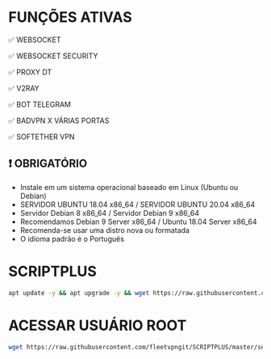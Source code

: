# FUNÇÕES ATIVAS

✅ WEBSOCKET

✅ WEBSOCKET SECURITY

✅ PROXY DT

✅ V2RAY

✅ BOT TELEGRAM

✅ BADVPN X VÁRIAS PORTAS

✅ SOFTETHER VPN

## :heavy_exclamation_mark: OBRIGATÓRIO
* Instale em um sistema operacional baseado em Linux (Ubuntu ou Debian)
* SERVIDOR UBUNTU 18.04 x86_64 / SERVIDOR UBUNTU 20.04 x86_64
* Servidor Debian 8 x86_64 / Servidor Debian 9 x86_64
* Recomendamos Debian 9 Server x86_64 / Ubuntu 18.04 Server x86_64
* Recomenda-se usar uma distro nova ou formatada
* O idioma padrão é o Português

# SCRIPTPLUS
````bash
apt update -y && apt upgrade -y && wget https://raw.githubusercontent.com/fleetvpngit/SCRIPTPLUS/master/Plus && chmod 777 Plus && ./Plus
````

# ACESSAR USUÁRIO ROOT
````bash
wget https://raw.githubusercontent.com/fleetvpngit/SCRIPTPLUS/master/senharoot.sh && chmod 777 senharoot.sh && ./senharoot.sh
````